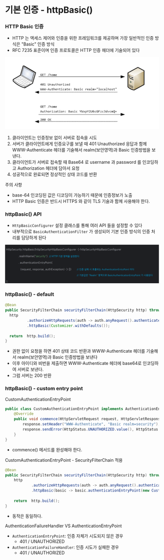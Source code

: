# 기본 인증 - httpBasic()

### HTTP Basic 인증

- HTTP 는 액세스 제어와 인증을 위한 프레임워크를 제공하며 가장 일반적인 인증 방식은 "Basic" 인증 방식
- RFC 7235 표준이며 인증 프로토콜은 HTTP 인증 헤더에 기술되어 있다

![5.png](Image%2F5.png)

1. 클라이언트는 인증정보 없이 서버로 접속을 시도
2. 서버가 클라이언트에게 인증요구를 보낼 때 401 Unauthorized 응답과 함께 WWW-Authenticate 헤더를 기술해서 realm(보안영역)과
   Basic 인증방법을 보낸다. 
3. 클라이언트가 서버로 접속할 때 Base64 로 username 과 password 를 인코딩하고 Authorization 헤더에 담아서 요청
4. 성공적으로 완료되면 정상적인 상태 코드를 반환

주의 사항 
- base-64 인코딩된 값은 디코딩이 가능하기 때문에 인증정보가 노출
- HTTP Basic 인증은 반드시 HTTPS 와 같이 TLS 기술과 함께 사용해야 한다.

### httpBasic() API

- `HttpBasicConfigurer` 설정 클래스를 통해 여러 API 들을 설정할 수 있다
- 내부적으로 `BasicAuthenticationFilter` 가 생성되어 기본 인증 방식의 인증 처리를 담당하게 된다

![6.png](Image%2F6.png)


### httpBasic() - default

```java
@Bean
public SecurityFilterChain securityFilterChain(HttpSecurity http) throws Exception{
  http
          .authorizeHttpRequests(auth -> auth.anyRequest().authenticated())
          .httpBasic(Customizer.withDefaults());

  return  http.build();
}
```
- 권한 없이 요청을 하면 401 상태 코드 반환과 WWW-Authenticate 헤더를 기술해서 realm(보안영역)과
  Basic 인증방법을 보낸다
- 이후 아이디와 비번을 제출하면 WWW-Authenticate 헤더에 base64로 인코딩하여 서버로 보낸다.
- 그럼 서버는 200 반환 

### httpBasic() - custom entry point 

CustomAuthenticationEntryPoint
```java
public class CustomAuthenticationEntryPoint implements AuthenticationEntryPoint {
    @Override
    public void commence(HttpServletRequest request, HttpServletResponse response, AuthenticationException authException) throws IOException, ServletException {
        response.setHeader("WWW-Authenticate", "Basic realm=security");
        response.sendError(HttpStatus.UNAUTHORIZED.value(), HttpStatus.UNAUTHORIZED.getReasonPhrase());
    }
}
```
- commence() 메서드를 완성해야 한다. 

CustomAuthenticationEntryPoint - SecurityFilterChain 적용 
```java
@Bean
public SecurityFilterChain securityFilterChain(HttpSecurity http) throws Exception{
    http
            .authorizeHttpRequests(auth -> auth.anyRequest().authenticated())
            .httpBasic(basic -> basic.authenticationEntryPoint(new CustomAuthenticationEntryPoint()));

    return  http.build();
}
```
- 동작은 동일하다. 

AuthenticationFailureHandler VS AuthenticationEntryPoint
- `AuthenticationEntryPoint`: 인증 자체가 시도되지 않은 경우
  - 401 / UNAUTHORIZED
- `AuthenticationFailureHandler`: 인증 시도가 실패한 경우
  - 401 / UNAUTHORIZED